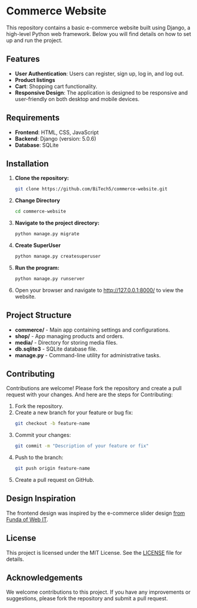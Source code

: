 
# Commerce Website


This repository contains a basic e-commerce website built using Django, a high-level Python web framework. Below you will find details on how to set up and run the project.
## Features

- **User Authentication**: Users can register, sign up, log in, and log out.
- **Product listings**
- **Cart**: Shopping cart functionality.
- **Responsive Design**: The application is designed to be responsive and user-friendly on both desktop and mobile devices.
## Requirements
- **Frontend**: HTML, CSS, JavaScript
- **Backend**: Django (version: 5.0.6)
- **Database**: SQLite

## Installation

1. **Clone the repository:**
    ```bash
    git clone https://github.com/BiTech5/commerce-website.git

    ```
2.  **Change Directory**
    ```bash
    cd commerce-website
    ```
3. **Navigate to the project directory:**
    ```bash
    python manage.py migrate

    ```
4. **Create SuperUser**
    ```bash
    python manage.py createsuperuser
    ```
5. **Run the program:**
    ```bash
    python manage.py runserver
    ```

6. Open your browser and navigate to http://127.0.0.1:8000/ to view the website.
## Project Structure
- **commerce/** - Main app containing settings and configurations.
- **shop/** - App managing products and orders.
- **media/** - Directory for storing media files.
- **db.sqlite3** - SQLite database file.
- **manage.py** - Command-line utility for administrative tasks.
## Contributing
Contributions are welcome! Please fork the repository and create a pull request with your changes. And here are the steps for Contributing: 


1. Fork the repository.
2. Create a new branch for your feature or bug fix:
    ```bash
    git checkout -b feature-name
    ```
3. Commit your changes:
    ```bash
    git commit -m "Description of your feature or fix"
    ```
4. Push to the branch:
    ```bash
    git push origin feature-name
    ```
5. Create a pull request on GitHub.


## Design Inspiration

The frontend design was inspired by the e-commerce slider design [from Funda of Web IT](https://www.example.com).


## License

This project is licensed under the MIT License. See the [LICENSE](LICENSE) file for details.



## Acknowledgements

We welcome contributions to this project. If you have any improvements or suggestions, please fork the repository and submit a pull request.
